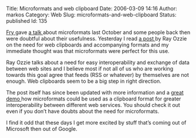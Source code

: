 Title: Microformats and web clipboard
Date: 2006-03-09 14:16
Author: markos
Category: Web
Slug: microformats-and-web-clipboard
Status: published
Id: 135

<div>
 <p>
  <a href="http://www.friedcellcollective.net/">
   Fry
  </a>
  gave
  <a href="http://web.zen.si/archives/2005/10/spletne-urice-2-mikroformati/">
   a talk
  </a>
  about microformats last October and some people back then were doubtful about their usefulness. Yesterday I read
  <a href="http://spaces.msn.com/rayozzie/Blog/cns!FB3017FBB9B2E142!285.entry">
   a post
  </a>
  by Ray Ozzie on the need for web clipboards and accompanying formats and my immediate thought was that microformats were perfect for this use.
 </p>
 <p>
  Ray Ozzie talks about a need for easy interoperability and exchange of data between web sites and I believe most if not all of us who are working towards this goal agree that feeds (RSS or whatever) by themselves are not enough. Web clipboards seem to be a big step in right direction.
 </p>
 <p>
  The post itself has since been updated with more information and a
  <a href="http://spaces.msn.com/editorial/rayozzie/demo/liveclip/liveclipsample/clipboardexample.html">
   great demo
  </a>
  how microformats could be used as a clipboard format for greater interoperability between different web services. You should check it out even if you don’t have doubts about the need for microformats.
 </p>
 <p>
  I find it odd that these days I get more excited by stuff that’s coming out of Microsoft then out of Google.
 </p>
</div>
